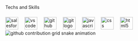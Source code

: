 <p align="left">Techs and Skills</p>

###

<div align="left">
  <img src="https://cdn.jsdelivr.net/gh/devicons/devicon/icons/salesforce/salesforce-original.svg" height="40" alt="salesforce logo"  />
  <img width="12" />
  <img src="https://cdn.jsdelivr.net/gh/devicons/devicon/icons/vscode/vscode-original.svg" height="40" alt="vscode logo"  />
  <img width="12" />
  <img src="https://skillicons.dev/icons?i=github" height="40" alt="github logo"  />
  <img width="12" />
  <img src="https://skillicons.dev/icons?i=git" height="40" alt="git logo"  />
  <img width="12" />
  <img src="https://skillicons.dev/icons?i=js" height="40" alt="javascript logo"  />
  <img width="12" />
  <img src="https://skillicons.dev/icons?i=css" height="40" alt="css logo"  />
  <img width="12" />
  <img src="https://skillicons.dev/icons?i=html" height="40" alt="html5 logo"  />
</div>

<picture align="center">
  <source media="(prefers-color-scheme: dark)" srcset="https://raw.githubusercontent.com/EliasArauj/EliasArauj/output/github-contribution-grid-snake-dark.svg">
  <source media="(prefers-color-scheme: light)" srcset="https://raw.githubusercontent.com/EliasArauj/EliasArauj/output/github-contribution-grid-snake-dark.svg">
  <img align="center" alt="github contribution grid snake animation" src="https://raw.githubusercontent.com/EliasArauj/EliasArauj/output/github-contribution-grid-snake.svg">
</picture>


